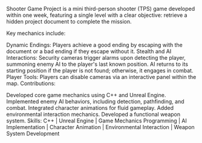 Shooter Game Project is a mini third-person shooter (TPS) game developed within one week, featuring a single level with a clear objective: retrieve a hidden project document to complete the mission.

Key mechanics include:

Dynamic Endings: Players achieve a good ending by escaping with the document or a bad ending if they escape without it.
Stealth and AI Interactions: Security cameras trigger alarms upon detecting the player, summoning enemy AI to the player's last known position. AI returns to its starting position if the player is not found; otherwise, it engages in combat.
Player Tools: Players can disable cameras via an interactive panel within the map.
Contributions:

Developed core game mechanics using C++ and Unreal Engine.
Implemented enemy AI behaviors, including detection, pathfinding, and combat.
Integrated character animations for fluid gameplay.
Added environmental interaction mechanics.
Developed a functional weapon system.
Skills:
C++ | Unreal Engine | Game Mechanics Programming | AI Implementation | Character Animation | Environmental Interaction | Weapon System Development
